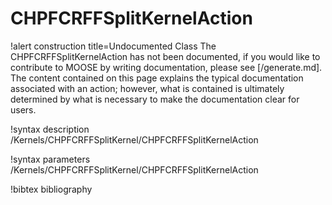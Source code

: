 <!-- MOOSE Documentation Stub: Remove this when content is added. -->

# CHPFCRFFSplitKernelAction

!alert construction title=Undocumented Class
The CHPFCRFFSplitKernelAction has not been documented, if you would like to contribute to MOOSE by writing
documentation, please see [/generate.md]. The content contained on this page explains the typical
documentation associated with an action; however, what is contained is ultimately determined by what
is necessary to make the documentation clear for users.

!syntax description /Kernels/CHPFCRFFSplitKernel/CHPFCRFFSplitKernelAction

!syntax parameters /Kernels/CHPFCRFFSplitKernel/CHPFCRFFSplitKernelAction

!bibtex bibliography
